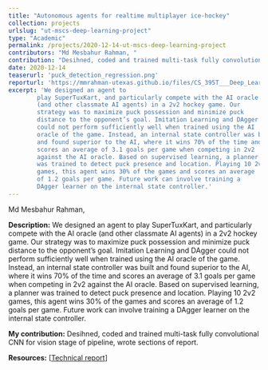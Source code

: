```yaml
---
title: "Autonomous agents for realtime multiplayer ice-hockey"
collection: projects
urlslug: "ut-mscs-deep-learning-project"
type: "Academic"
permalink: /projects/2020-12-14-ut-mscs-deep-learning-project
contributors: "Md Mesbahur Rahman, "
contribution: "Desihned, coded and trained multi-task fully convolutional CNN for vision stage of pipeline, wrote sections of report."
date: 2020-12-14
teaserurl: 'puck_detection_regression.png'
reporturl: 'https://mmrahman-utexas.github.io/files/CS_395T___Deep_Learning__Final_Project_Manuscript.pdf'
excerpt: 'We designed an agent to
        play SuperTuxKart, and particularly compete with the AI oracle
        (and other classmate AI agents) in a 2v2 hockey game. Our
        strategy was to maximize puck possession and minimize puck
        distance to the opponent’s goal. Imitation Learning and DAgger
        could not perform sufficiently well when trained using the AI
        oracle of the game. Instead, an internal state controller was built
        and found superior to the AI, where it wins 70% of the time and
        scores an average of 3.1 goals per game when competing in 2v2
        against the AI oracle. Based on supervised learning, a planner
        was trained to detect puck presence and location. Playing 10 2v2
        games, this agent wins 30% of the games and scores an average
        of 1.2 goals per game. Future work can involve training a
        DAgger learner on the internal state controller.'
---
```


Md Mesbahur Rahman, 

**Description:**
We designed an agent to
        play SuperTuxKart, and particularly compete with the AI oracle
        (and other classmate AI agents) in a 2v2 hockey game. Our
        strategy was to maximize puck possession and minimize puck
        distance to the opponent’s goal. Imitation Learning and DAgger
        could not perform sufficiently well when trained using the AI
        oracle of the game. Instead, an internal state controller was built
        and found superior to the AI, where it wins 70% of the time and
        scores an average of 3.1 goals per game when competing in 2v2
        against the AI oracle. Based on supervised learning, a planner
        was trained to detect puck presence and location. Playing 10 2v2
        games, this agent wins 30% of the games and scores an average
        of 1.2 goals per game. Future work can involve training a
        DAgger learner on the internal state controller.

**My contribution:**
Desihned, coded and trained multi-task fully convolutional CNN for vision stage of pipeline, wrote sections of report.

**Resources:** [[Technical report](https://mmrahman-utexas.github.io/files/CS_395T___Deep_Learning__Final_Project_Manuscript.pdf)]
